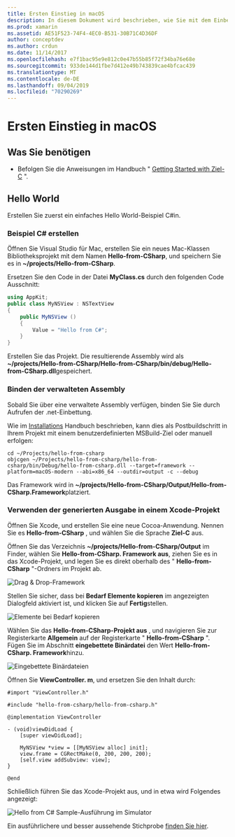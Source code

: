```yaml
---
title: Ersten Einstieg in macOS
description: In diesem Dokument wird beschrieben, wie Sie mit dem Einbetten von .net mit macOS beginnen. Es werden die Anforderungen erläutert und eine Beispielanwendung dargestellt, um zu veranschaulichen, wie die verwaltete Assembly gebunden und die generierte Ausgabe in einem Xcode-Projekt verwendet wird.
ms.prod: xamarin
ms.assetid: AE51F523-74F4-4EC0-B531-30B71C4D36DF
author: conceptdev
ms.author: crdun
ms.date: 11/14/2017
ms.openlocfilehash: e7f1bac95e9e812c0e47b55b85f72f34ba76e68e
ms.sourcegitcommit: 933de144d1fbe7d412e49b743839cae4bfcac439
ms.translationtype: MT
ms.contentlocale: de-DE
ms.lasthandoff: 09/04/2019
ms.locfileid: "70290269"
---
```

# <a name="getting-started-with-macos"></a>Ersten Einstieg in macOS

## <a name="what-you-will-need"></a>Was Sie benötigen

* Befolgen Sie die Anweisungen im Handbuch " [Getting Started with Ziel-C](~/tools/dotnet-embedding/get-started/objective-c/index.md) ".

## <a name="hello-world"></a>Hello World

Erstellen Sie zuerst ein einfaches Hello World-Beispiel C#in.

### <a name="create-c-sample"></a>Beispiel C# erstellen

Öffnen Sie Visual Studio für Mac, erstellen Sie ein neues Mac-Klassen Bibliotheksprojekt mit dem Namen **Hello-from-CSharp**, und speichern Sie es in **~/projects/Hello-from-CSharp**.

Ersetzen Sie den Code in der Datei **MyClass.cs** durch den folgenden Code Ausschnitt:

```csharp
using AppKit;
public class MyNSView : NSTextView
{
    public MyNSView ()
    {
        Value = "Hello from C#";
    }
}
```

Erstellen Sie das Projekt. Die resultierende Assembly wird als **~/projects/Hello-from-CSharp/Hello-from-CSharp/bin/debug/Hello-from-CSharp.dll**gespeichert.

### <a name="bind-the-managed-assembly"></a>Binden der verwalteten Assembly

Sobald Sie über eine verwaltete Assembly verfügen, binden Sie Sie durch Aufrufen der .net-Einbettung.

Wie im [Installations](~/tools/dotnet-embedding/get-started/install/install.md) Handbuch beschrieben, kann dies als Postbuildschritt in Ihrem Projekt mit einem benutzerdefinierten MSBuild-Ziel oder manuell erfolgen:

```shell
cd ~/Projects/hello-from-csharp
objcgen ~/Projects/hello-from-csharp/hello-from-csharp/bin/Debug/hello-from-csharp.dll --target=framework --platform=macOS-modern --abi=x86_64 --outdir=output -c --debug
```

Das Framework wird in **~/projects/Hello-from-CSharp/Output/Hello-from-CSharp.Framework**platziert.

### <a name="use-the-generated-output-in-an-xcode-project"></a>Verwenden der generierten Ausgabe in einem Xcode-Projekt

Öffnen Sie Xcode, und erstellen Sie eine neue Cocoa-Anwendung. Nennen Sie es **Hello-from-CSharp** , und wählen Sie die Sprache **Ziel-C** aus.

Öffnen Sie das Verzeichnis **~/projects/Hello-from-CSharp/Output** im Finder, wählen Sie **Hello-from-CSharp. Framework aus**, ziehen Sie es in das Xcode-Projekt, und legen Sie es direkt oberhalb des " **Hello-from-CSharp** "-Ordners im Projekt ab.

![Drag & Drop-Framework](macos-images/hello-from-csharp-mac-drag-drop-framework.png)

Stellen Sie sicher, dass bei **Bedarf Elemente kopieren** im angezeigten Dialogfeld aktiviert ist, und klicken Sie auf **Fertig**stellen.

![Elemente bei Bedarf kopieren](macos-images/hello-from-csharp-mac-copy-items-if-needed.png)

Wählen Sie das **Hello-from-CSharp-Projekt aus** , und navigieren Sie zur Registerkarte **Allgemein** auf der Registerkarte " **Hello-from-CSharp** ". Fügen Sie im Abschnitt **eingebettete Binärdatei** den Wert **Hello-from-CSharp. Framework**hinzu.

![Eingebettete Binärdateien](macos-images/hello-from-csharp-mac-embedded-binaries.png)

Öffnen Sie **ViewController. m**, und ersetzen Sie den Inhalt durch:

```objc
#import "ViewController.h"

#include "hello-from-csharp/hello-from-csharp.h"

@implementation ViewController

- (void)viewDidLoad {
    [super viewDidLoad];
    
    MyNSView *view = [[MyNSView alloc] init];
    view.frame = CGRectMake(0, 200, 200, 200);
    [self.view addSubview: view];
}

@end
```

Schließlich führen Sie das Xcode-Projekt aus, und in etwa wird Folgendes angezeigt:

![Hello from C# Sample-Ausführung im Simulator](macos-images/hello-from-csharp-mac.png)

Ein ausführlichere und besser aussehende Stichprobe [finden Sie hier](https://github.com/mono/Embeddinator-4000/tree/objc/samples/mac/weather).
